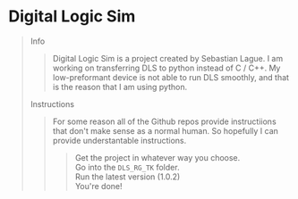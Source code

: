 # Digital Logic Sim

> Info
>> Digital Logic Sim is a project created by Sebastian Lague.
>> I am working on transferring DLS to python instead of C / C++.
>> My low-preformant device is not able to run DLS smoothly,
>> and that is the reason that I am using python.
>
> Instructions
>> For some reason all of the Github repos
>> provide instructiions that don't make sense
>> as a normal human. So hopefully I can provide
>> understantable instructions.
>>> Get the project in whatever way you choose.  
>>> Go into the `DLS_RG_TK` folder.  
>>> Run the latest version (1.0.2)  
>>> You're done!  
